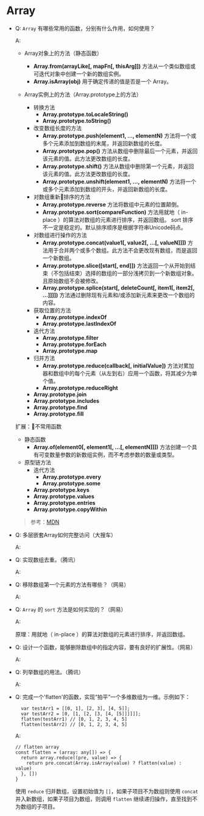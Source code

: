 # Array

- Q: `Array` 有哪些常用的函数，分别有什么作用，如何使用？

  A:

  - Array对象上的方法（静态函数）
    - **Array.from(arrayLike[, mapFn[, thisArg]])** 方法从一个类似数组或可迭代对象中创建一个新的数组实例。
    - **Array.isArray(obj)** 用于确定传递的值是否是一个 Array。

  - Array实例上的方法（Array.prototype上的方法）
    - 转换方法
      - **Array.prototype.toLocaleString()**
      - **Array.prototype.toString()**
    - 改变数组长度的方法
      - **Array.prototype.push(element1, ..., elementN)** 方法将一个或多个元素添加到数组的末尾，并返回新数组的长度。
      - **Array.prototype.pop()** 方法从数组中删除最后一个元素，并返回该元素的值。此方法更改数组的长度。
      - **Array.prototype.shift()** 方法从数组中删除第一个元素，并返回该元素的值。此方法更改数组的长度。
      - **Array.prototype.unshift(element1, ..., elementN)** 方法将一个或多个元素添加到数组的开头，并返回新数组的长度。
    - 对数组重新排序的方法
      - **Array.prototype.reverse** 方法将数组中元素的位置颠倒。
      - **Array.prototype.sort(compareFunction)** 方法用就地（ in-place ）的算法对数组的元素进行排序，并返回数组。 sort 排序不一定是稳定的。默认排序顺序是根据字符串Unicode码点。
    - 对数组进行操作的方法
      - **Array.prototype.concat(value1[, value2[, ...[, valueN]]])** 方法用于合并两个或多个数组。此方法不会更改现有数组，而是返回一个新数组。
      - **Array.prototype.slice([start[, end]])** 方法返回一个从开始到结束（不包括结束）选择的数组的一部分浅拷贝到一个新数组对象。且原始数组不会被修改。
      - **Array.prototype.splice(start[, deleteCount[, item1[, item2[, ...]]]])** 方法通过删除现有元素和/或添加新元素来更改一个数组的内容。
    - 获取位置的方法
      - **Array.prototype.indexOf**
      - **Array.prototype.lastIndexOf**
    - 迭代方法
      - **Array.prototype.filter**
      - **Array.prototype.forEach**
      - **Array.prototype.map**
    - 归并方法
      - **Array.prototype.reduce(callback[, initialValue])** 方法对累加器和数组中的每个元素（从左到右）应用一个函数，将其减少为单个值。
      - **Array.prototype.reduceRight**
    - **Array.prototype.join**
    - **Array.prototype.includes**
    - **Array.prototype.find**
    - **Array.prototype.fill**

  扩展：不常用函数
  - 静态函数
    - **Array.of(element0[, element1[, ...[, elementN]]])** 方法创建一个具有可变数量参数的新数组实例，而不考虑参数的数量或类型。
  - 原型链方法
    - 迭代方法
      - **Array.prototype.every**
      - **Array.prototype.some**
    - **Array.prototype.keys**
    - **Array.prototype.values**
    - **Array.prototype.entries**
    - **Array.prototype.copyWithin**

  > 参考：[MDN](https://developer.mozilla.org/zh-CN/docs/Web/JavaScript/Reference/Global_Objects/Array)

- Q: 多层嵌套Array如何完整访问（大搜车）

  A:

- Q: 实现数组去重。（腾讯）

  A:

- Q: 移除数组第一个元素的方法有哪些？（网易）

  A:

- Q: `Array` 的 `sort` 方法是如何实现的？（网易）

  A:

  原理：用就地（ in-place ）的算法对数组的元素进行排序，并返回数组。

- Q: 设计一个函数，能够删除数组中的指定内容，要有良好的扩展性。（网易）

  A:

- Q: 列举数组的用法。（腾讯）

  A:

- Q: 完成一个'flatten'的函数，实现“拍平”一个多维数组为一维。示例如下：
  ```
    var testArr1 = [[0, 1], [2, 3], [4, 5]];
    var testArr2 = [0, [1, [2, [3, [4, [5]]]]]];
    flatten(testArr1) // [0, 1, 2, 3, 4, 5]
    flatten(testArr2) // [0, 1, 2, 3, 4, 5]
  ```

  A:

  ```
  // flatten array
  const flatten = (array: any[]) => {
    return array.reduce((pre, value) => {
      return pre.concat(Array.isArray(value) ? flatten(value) : value)
    }, [])
  }
  ```
  使用 `reduce` 归并数组，设置初始值为 `[]`，如果子项目不为数组则使用 `concat` 并入新数组，如果子项目为数组，则调用 `flatten` 继续递归操作，直至找到不为数组的子项目。
